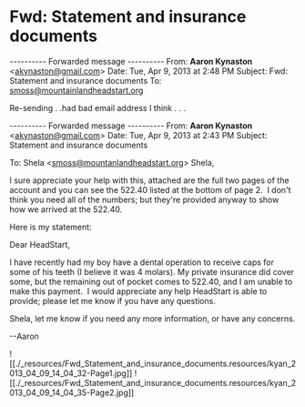 # Fwd: Statement and insurance documents

\---------- Forwarded message ----------
From: **Aaron Kynaston** <[akynaston@gmail.com](mailto:akynaston@gmail.com)\>
Date: Tue, Apr 9, 2013 at 2:48 PM
Subject: Fwd: Statement and insurance documents
To: [smoss@mountainlandheadstart.org](mailto:smoss@mountainlandheadstart.org)

Re-sending . .had bad email address I think . . .

\---------- Forwarded message ----------
From: **Aaron Kynaston** <[akynaston@gmail.com](mailto:akynaston@gmail.com)\>
Date: Tue, Apr 9, 2013 at 2:43 PM
Subject: Statement and insurance documents

To: Shela <[smoss@mountanlandheadstart.org](mailto:smoss@mountanlandheadstart.org)\>
Shela,

I sure appreciate your help with this, attached are the full two pages of the account and you can see the 522.40 listed at the bottom of page 2.  I don't think you need all of the numbers; but they're provided anyway to show how we arrived at the 522.40.

Here is my statement: 

Dear HeadStart,

I have recently had my boy have a dental operation to receive caps for some of his teeth (I believe it was 4 molars). My private insurance did cover some, but the remaining out of pocket comes to 522.40, and I am unable to make this payment.  I would appreciate any help HeadStart is able to provide; please let me know if you have any questions.

Shela, let me know if you need any more information, or have any concerns.

\--Aaron

![[./_resources/Fwd_Statement_and_insurance_documents.resources/kyan_2013_04_09_14_04_32-Page1.jpg]]
![[./_resources/Fwd_Statement_and_insurance_documents.resources/kyan_2013_04_09_14_04_35-Page2.jpg]]
